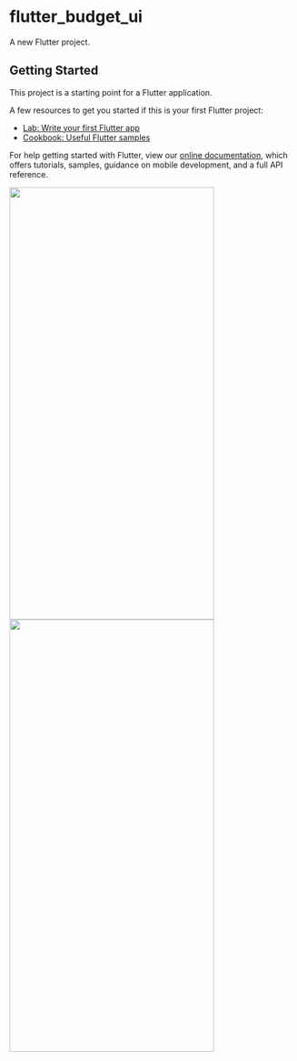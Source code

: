 # flutter_budget_ui

A new Flutter project.

## Getting Started

This project is a starting point for a Flutter application.

A few resources to get you started if this is your first Flutter project:

- [Lab: Write your first Flutter app](https://flutter.dev/docs/get-started/codelab)
- [Cookbook: Useful Flutter samples](https://flutter.dev/docs/cookbook)

For help getting started with Flutter, view our
[online documentation](https://flutter.dev/docs), which offers tutorials,
samples, guidance on mobile development, and a full API reference.

<img src="https://user-images.githubusercontent.com/46061345/109377743-7c253300-78f7-11eb-9623-8e7c138e13b5.jpg" width="360" height="760" />  <img src="https://user-images.githubusercontent.com/46061345/109377746-7d566000-78f7-11eb-9fcb-03380fb3ed8f.jpg" width="360" height="760" />



